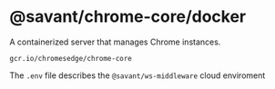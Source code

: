 # @savant/chrome-core/docker
A containerized server that manages Chrome instances.

```
gcr.io/chromesedge/chrome-core
```

The `.env` file describes the `@savant/ws-middleware` cloud enviroment